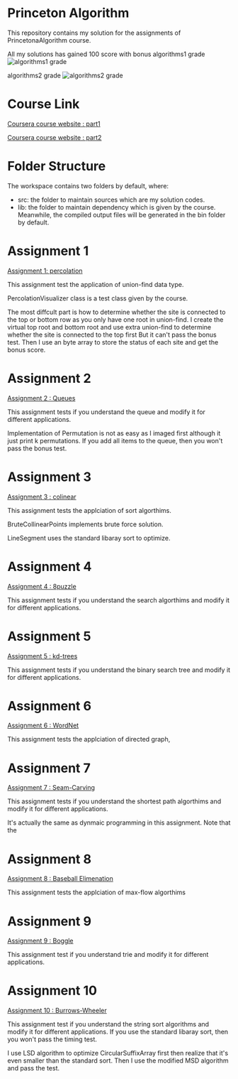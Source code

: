 # Princeton Algorithm

This repository contains my solution for the assignments of  PrincetonaAlgorithm course.

All my solutions has gained 100 score with bonus
algorithms1 grade
![algorithms1 grade](https://github.com/pythongong/images/blob/main/image.png)

algorithms2 grade
![algorithms2 grade](https://github.com/pythongong/images/blob/main/algorithms%202.jpeg)

# Course Link
[Coursera course website : part1](https://www.coursera.org/learn/algorithms-part1/home/welcome)

[Coursera course website : part2](https://www.coursera.org/learn/algorithms-part2/home/welcome)


# Folder Structure
The workspace contains two folders by default, where:

- src: the folder to maintain sources which are my solution codes.
- lib: the folder to maintain dependency which is given by the course.
Meanwhile, the compiled output files will be generated in the bin folder by default.


# Assignment 1

[Assignment 1: percolation](https://coursera.cs.princeton.edu/algs4/assignments/percolation/specification.php)

This assignment test the application of union-find data type.

PercolationVisualizer class is a test class given by the course.

The most diffcult part is how to determine whether the site is connected to the top or bottom row
as you only have one root in union-find.
I create the virtual top root and bottom root
and use extra union-find to determine whether the site is connected to the top first
But it can't pass the bonus test.
Then I use an byte array to store the status of each site and get the bonus score.

# Assignment 2
[Assignment 2 : Queues](https://coursera.cs.princeton.edu/algs4/assignments/queues/specification.php) 

This assignment tests if you understand the queue and modify it for different applications.

Implementation of Permutation is not as easy as I imaged first although it just print k permutations.
If you add all items to the queue, then you won't pass the bonus test. 

# Assignment 3
[Assignment 3 : colinear](https://coursera.cs.princeton.edu/algs4/assignments/collinear/specification.php)

This assignment tests the applciation of sort algorthims.

BruteCollinearPoints implements brute force solution.

LineSegment uses the standard libaray sort to optimize.

# Assignment 4
[Assignment 4 : 8puzzle](https://coursera.cs.princeton.edu/algs4/assignments/8puzzle/specification.php)

This assignment tests if you understand the search algorthims and modify it for different applications.

# Assignment 5
[Assignment 5 : kd-trees](https://coursera.cs.princeton.edu/algs4/assignments/kdtree/specification.php)

This assignment tests if you understand the binary search tree and modify it for different applications.

# Assignment 6
[Assignment 6 : WordNet](https://coursera.cs.princeton.edu/algs4/assignments/wordnet/specification.php)

This assignment tests the applciation of directed graph,

# Assignment 7
[Assignment 7 : Seam-Carving](https://coursera.cs.princeton.edu/algs4/assignments/seam/specification.php)

This assignment tests if you understand the shortest path algorthims and modify it for different applications.

It's actually the same as dynmaic programming in this assignment.
Note that the 

# Assignment 8
[Assignment 8 : Baseball Elimenation](https://coursera.cs.princeton.edu/algs4/assignments/baseball/specification.php)

This assignment tests the applciation of max-flow algorthims 

# Assignment 9
[Assignment 9 : Boggle](https://coursera.cs.princeton.edu/algs4/assignments/boggle/specification.php)

This assignment test if you understand trie and modify it for different applications.

# Assignment 10
[Assignment 10 : Burrows-Wheeler](https://coursera.cs.princeton.edu/algs4/assignments/burrows/specification.php)

This assignment test if you understand the string sort algorithms and modify it for different applications. If you use the standard libaray sort, then you won't pass the timing test.

I use LSD algorithm to optimize CircularSuffixArray first 
then realize that it's even smaller than the standard sort.
Then I use the modified MSD algorithm and pass the test.
